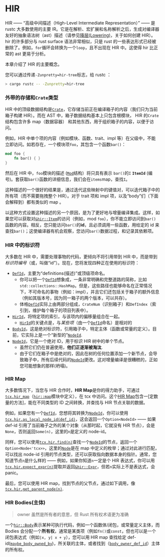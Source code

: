 # HIR

HIR —— “高级中间描述（High-Level Intermediate Representation）” —— 是 rustc 大多数使用的主要 IR。它是在解析、宏扩展和名称解析之后，生成对编译器友好的抽象语法树（ast）描述（请参见[降层(Lowering)](./lowering.zh.html)，关于如何创建 HIR）。hir 的许多部分与 rust surface 语法非常相似，只是 rust 的一些表达形式已经被删除了。例如，`for`循环会转换为一个`loop`，且不出现在 HIR 中。这使得 hir 比正常的 ast 更易于分析。

本章介绍了 HIR 的主要概念。

您可以通过传递`-Zunpretty=hir-tree`标志，给 rustc ：

```bash
> cargo rustc -- -Zunpretty=hir-tree
```

### 外带的存储和`Crate`类型

HIR 中的顶级数据结构是[`Crate`]，它存储当前正在编译箱子的内容（我们只为当前箱子构建 HIR）。而在 AST 中，箱子数据结构基本上只包含根模块， HIR 的`Crate`结构包含许多 map（数据容器） 和其他东西，用于组织箱子的内容，以便于访问。

[`crate`]: https://doc.rust-lang.org/nightly/nightly-rustc/rustc/hir/struct.Crate.html

例如，HIR 中单个项的内容（例如模块、函数、trait、impl 等）在父级中，不能立即访问。如若存在，一个模块项`foo`，其包含一个函数`bar()`：

```rust
mod foo {
    fn bar() { }
}
```

然后在 HIR 中，`foo`模块的描述 ([`Mod`]结构）将只具有表示 `bar()`的`I` **`ItemId`** (编号)。套获取`bar()`函数的详细信息，我们会在`items`map，查找`I`。

[`mod`]: https://doc.rust-lang.org/nightly/nightly-rustc/rustc/hir/struct.Mod.html

这种描述的一个很好的结果是，通过迭代这些映射中的键值对，可以迭代箱子中的所有项（而不需要拖拽整个 HIR）。对于 trait 项和 impl 项，以及“body”们（下面会解释到）都有类似的 map 。

以这种方式设置这种描述的另一个原因，是为了更好地与增量编译集成。这样，如果您可以获取对[`&hir::Item`]的访问（例如，mod `foo`），你不能立即访问到`bar()`函数的内容。相反，您只能访问`bar()`的**id**，且必须调用一些函数，用给定的 id 来查找`bar()`；这使编译器有机会观察，您访问`bar()`数据过程，和记录其依赖项。

[`&hir::item`]: https://doc.rust-lang.org/nightly/nightly-rustc/rustc/hir/struct.Item.html

<a name="hir-id"></a>

### HIR 中的标识符

大多数在 HIR 中，需要处理事物的代码，更倾向不将引用带到 HIR 中，而是带到 _标识符编号_（或，叫做“id”）。现在，您将发现四种正在使用的标识符：

- [`DefId`]，主要为“definitions(描述)”或顶级项命名。
  - 你可以把一个[`DefId`]想象成，一条非常明确和完整道路的简称，比如`std::collections::HashMap`。但是，这些路径也能够命名在正常情况下，不可命名的事物（例如：impl），并且它们还包括关于箱子的额外信息（例如其版本号，因为同一箱子的两个版本，可以共存）。
  - 体格[`DefId`]实际上由两部分组成，`CrateNum`（识别箱子）和`DefIndex`（索引到，维护每个箱子的项目列表中）。
- [`HirId`]，将特定项的索引，与该项内的偏移量组合在一起。
  - [`HirId`]的关键点是，与*某些项*（由一个[`DefId`]命名）是相对的
- [`BodyId`]，这是绝对标识符，引用箱子中，特定主体（函数或常量的定义）。目前，它实际上是一个“新型的”[`NodeId`].
- [`NodeId`]，它是一个绝对 ID，用于标识 HIR 树中的单个节点。
  - 虽然它们仍在普遍使用，**他们正逐渐被淘汰**.
  - 由于它们在箱子中是绝对的，因此在树的任何位置添加一个新节点，会导致箱子中，所有后续代码的[`NodeId`]更改。这对增量编译是很糟糕的，正如您可能想象的那样(坍塌)。

[`defid`]: https://doc.rust-lang.org/nightly/nightly-rustc/rustc/hir/def_id/struct.DefId.html
[`hirid`]: https://doc.rust-lang.org/nightly/nightly-rustc/rustc/hir/struct.HirId.html
[`bodyid`]: https://doc.rust-lang.org/nightly/nightly-rustc/rustc/hir/struct.BodyId.html
[`nodeid`]: https://doc.rust-lang.org/nightly/nightly-rustc/syntax/ast/struct.NodeId.html

### HIR Map

大多数情况下，当您与 HIR 合作时，**HIR Map**是你的得力助手，可通过 [`tcx.hir_map`]（[`hir::map`]模块中定义），在 tcx 中访问。这个[HIR Map]包含一[定数量的方法]，能在不同类型的 ID 之间转换，并查找与 HIR 节点关联的数据。

[`tcx.hir_map`]: https://doc.rust-lang.org/nightly/nightly-rustc/rustc/ty/context/struct.GlobalCtxt.html#structfield.hir_map
[`hir::map`]: https://doc.rust-lang.org/nightly/nightly-rustc/rustc/hir/map/index.html
[hir map]: https://doc.rust-lang.org/nightly/nightly-rustc/rustc/hir/map/struct.Map.html
[number of methods]: https://doc.rust-lang.org/nightly/nightly-rustc/rustc/hir/map/struct.Map.html#methods

例如，如果您有一个[`DefId`]，您想将其转换为[`NodeId`]，你可以使用[`tcx.hir.as_local_node_id(def_id)`][as_local_node_id]，这会返回一个`Option<NodeId>` —— 如果 def-id 引用了当前箱子之外的某个对象（从那时起，它就没有 HIR 节点），会是`None`，否则返回`Some(n)`，这里的`n`是定义的 node-id。

[as_local_node_id]: https://doc.rust-lang.org/nightly/nightly-rustc/rustc/hir/map/struct.Map.html#method.as_local_node_id

同样，您可以使用[`tcx.hir.find(n)`][find]查找一个[`NodeId`]的节点，返回一个`Option<Node<'tcx>>`，这里的[`Node`]是在 map 中定义的枚举；通过对此进行匹配，可以找出 node-id 引用的节点类型，还可以获取指向数据本身的指针。通常，您知道节点`n`是什么样的 —— 例如，如果你知道`n`一定是个 HIR 表达式，你可以用[`tcx.hir.expect_expr(n)`][expect_expr]提取并返回[`&hir::Expr`][expr]，但若`n`实际上不是表达式，会 panic。

[find]: https://doc.rust-lang.org/nightly/nightly-rustc/rustc/hir/map/struct.Map.html#method.find
[`node`]: https://doc.rust-lang.org/nightly/nightly-rustc/rustc/hir/enum.Node.html
[expect_expr]: https://doc.rust-lang.org/nightly/nightly-rustc/rustc/hir/map/struct.Map.html#method.expect_expr
[expr]: https://doc.rust-lang.org/nightly/nightly-rustc/rustc/hir/struct.Expr.html

最后，您可以使用 HIR map，找到节点的父节点，通过如下调用，像[`tcx.hir.get_parent_node(n)`][get_parent_node].

[get_parent_node]: https://doc.rust-lang.org/nightly/nightly-rustc/rustc/hir/map/struct.Map.html#method.get_parent_node

### HIR Bodies(主体)

> owner 虽然是所有者的意思，但 Rust 所有权术语更为准确

一个[`hir::Body`]表示某种可执行代码，例如一个函数体/闭包，或常量定义主体，而 Bodies 会分配一个**所有权**，通常是某类项（例如`fn()`或`const`，但也可以是一个闭包表达式（例如`|x, y| x + y`），您可以用 HIR map 查找给定 def-id([`maybe_body_owned_by`])，所关联的主体，或者找到（[`body_owner_def_id`]）主体的所有权。

[`hir::body`]: https://doc.rust-lang.org/nightly/nightly-rustc/rustc/hir/struct.Body.html
[`maybe_body_owned_by`]: https://doc.rust-lang.org/nightly/nightly-rustc/rustc/hir/map/struct.Map.html#method.maybe_body_owned_by
[`body_owner_def_id`]: https://doc.rust-lang.org/nightly/nightly-rustc/rustc/hir/map/struct.Map.html#method.body_owner_def_id
